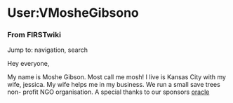 
# User:VMosheGibsono

### From FIRSTwiki

Jump to: navigation, search

Hey everyone,

My name is Moshe Gibson. Most call me mosh! I live is Kansas City with my
wife, jessica. My wife helps me in my business. We run a small save trees non-
profit NGO organisation. A special thanks to our sponsors
[oracle](http://www.oracle.com "http://www.oracle.com" )

